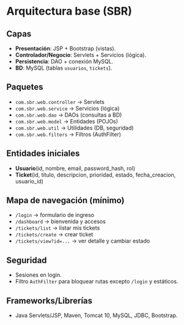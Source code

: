 # Arquitectura base (SBR)

## Capas
- **Presentación**: JSP + Bootstrap (vistas).
- **Controlador/Negocio**: Servlets + Servicios (lógica).
- **Persistencia**: DAO + conexión MySQL.
- **BD**: MySQL (tablas `usuarios`, `tickets`).

## Paquetes
- `com.sbr.web.controller`  → Servlets
- `com.sbr.web.service`     → Servicios (lógica)
- `com.sbr.web.dao`         → DAOs (consultas a BD)
- `com.sbr.web.model`       → Entidades (POJOs)
- `com.sbr.web.util`        → Utilidades (DB, seguridad)
- `com.sbr.web.filters`     → Filtros (AuthFilter)

## Entidades iniciales
- **Usuario**(id, nombre, email, password_hash, rol)
- **Ticket**(id, titulo, descripcion, prioridad, estado, fecha_creacion, usuario_id)

## Mapa de navegación (mínimo)
- `/login` → formulario de ingreso  
- `/dashboard` → bienvenida y accesos  
- `/tickets/list` → listar mis tickets  
- `/tickets/create` → crear ticket  
- `/tickets/view?id=...` → ver detalle y cambiar estado

## Seguridad
- Sesiones en login.
- Filtro `AuthFilter` para bloquear rutas excepto `/login` y estáticos.

## Frameworks/Librerías
- Java Servlets/JSP, Maven, Tomcat 10, MySQL, JDBC, Bootstrap.
